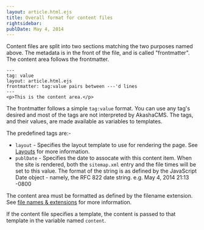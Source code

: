 ```yaml
---
layout: article.html.ejs
title: Overall format for content files
rightsidebar:
publDate: May 4, 2014
---
```



Content files are split into two sections matching the two purposes named above.  The metadata is in the front of the file, and is called "frontmatter".  The content area follows the frontmatter.

    ---
    tag: value
    layout: article.html.ejs
    frontmatter: tag:value pairs between ---'d lines
    ---
    <p>This is the content area.</p>
    
The frontmatter follows a simple `tag:value` format.  You can use any tag's desired and most of the tags are not interpreted by AkashaCMS.  The tags, and their values, are made available as variables to templates.

The predefined tags are:-

* `layout` - Specifies the layout template to use for rendering the page.  See [Layouts](/layout/index.html) for more information.
* `publDate` - Specifies the date to assocate with this content item.  When the site is rendered, both the `sitemap.xml` entry and the file times will be set to this value.  The format of the string is as defined by the JavaScript Date object - namely, the RFC 822 date string.  e.g. May 4, 2014 21:13 -0800

The content area must be formatted as defined by the filename extension.  See [file names & extensions](extensions.html) for more information.

If the content file specifies a template, the content is passed to that template in the variable named `content`.
